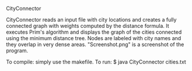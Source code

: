 CityConnector

CityConnector reads an input file with city locations and creates a fully connected graph with weights computed by the distance formula. It executes Prim's algorithm and displays the graph of the cities connected using the minimum distance tree. Nodes are labeled with city names and they overlap in very dense areas. "Screenshot.png" is a screenshot of the program.

To compile: simply use the makefile.
To run:
  $ java CityConnector cities.txt 
